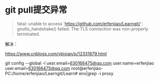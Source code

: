 # git pull提交异常



> fatal: unable to access 'https://github.com/erfenjiao/Learngit/': gnutls_handshake() failed: The TLS connection was non-properly terminated.

解决：

https://www.cnblogs.com/ybixian/p/12331879.html

git config --global -l
uesr.email=630166475@qq.com
user.name=erfenjiao
user.email=630166475@qq.com
root@erfenjiao-PC:/home/erfenjiao/Learngit/Learn# env|grep -i proxy